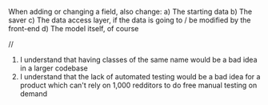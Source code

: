 When adding or changing a field, also change:
a)  The starting data
b)  The saver
c)  The data access layer, if the data is going to / be modified by the front-end
d)  The model itself, of course

//
1) I understand that having classes of the same name would be a bad idea in a larger codebase
2) I understand that the lack of automated testing would be a bad idea for a product which can't rely on 1,000 redditors
   to do free manual testing on demand
